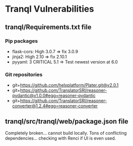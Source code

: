 # Tranql Vulnerabilities

## tranql/Requirements.txt file

### Pip packages

- flask-cors: High 3.0.7 => fix 3.0.9
- jinja2: High 2.10 => fix 2.10.1
- pyyaml: 3 CRITICAL 5.1 => Test newest version at 6.0

### Git repositories

- git+<https://github.com/helxplatform/Plater.git@v2.0.1>
- git+<https://github.com/TranslatorSRI/reasoner-pydantic@v1.0.0#egg=reasoner-pydantic>
- git+<https://github.com/TranslatorSRI/reasoner-converter@1.2.4#egg=reasoner-converter>

## tranql/src/tranql/web/package.json file

Completely broken... cannot build locally.
Tons of conflicting dependencies... checking with Renci if UI is even used.